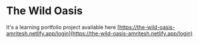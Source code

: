 # The Wild Oasis

It's a learning portfolio project available here [https://the-wild-oasis-amritesh.netlify.app/login](https://the-wild-oasis-amritesh.netlify.app/login)

